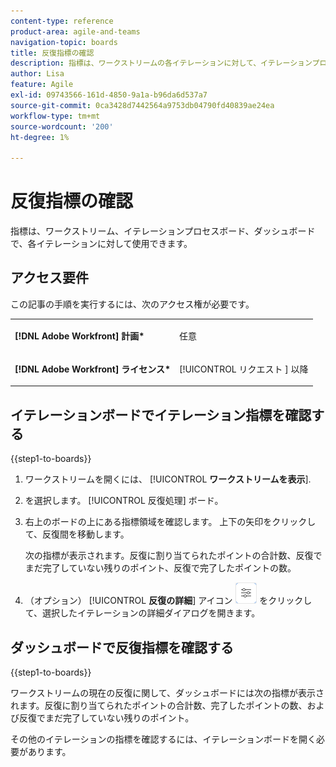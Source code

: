 ```yaml
---
content-type: reference
product-area: agile-and-teams
navigation-topic: boards
title: 反復指標の確認
description: 指標は、ワークストリームの各イテレーションに対して、イテレーションプロセスボードで使用できます。
author: Lisa
feature: Agile
exl-id: 09743566-161d-4850-9a1a-b96da6d537a7
source-git-commit: 0ca3428d7442564a9753db04790fd40839ae24ea
workflow-type: tm+mt
source-wordcount: '200'
ht-degree: 1%

---
```


# 反復指標の確認

指標は、ワークストリーム、イテレーションプロセスボード、ダッシュボードで、各イテレーションに対して使用できます。

## アクセス要件

この記事の手順を実行するには、次のアクセス権が必要です。

<table style="table-layout:auto"> 
 <col> 
 </col> 
 <col> 
 </col> 
 <tbody> 
  <tr> 
   <td role="rowheader"><strong>[!DNL Adobe Workfront] 計画*</strong></td> 
   <td> <p>任意</p> </td> 
  </tr> 
  <tr> 
   <td role="rowheader"><strong>[!DNL Adobe Workfront] ライセンス*</strong></td> 
   <td> <p>[!UICONTROL リクエスト ] 以降</p> </td> 
  </tr> 
 </tbody> 
</table>

## イテレーションボードでイテレーション指標を確認する

{{step1-to-boards}}

1. ワークストリームを開くには、 [!UICONTROL **ワークストリームを表示**].
1. を選択します。 [!UICONTROL 反復処理] ボード。
1. 右上のボードの上にある指標領域を確認します。 上下の矢印をクリックして、反復間を移動します。

   次の指標が表示されます。反復に割り当てられたポイントの合計数、反復でまだ完了していない残りのポイント、反復で完了したポイントの数。

1. （オプション） [!UICONTROL **反復の詳細**] アイコン ![反復の詳細](assets/iteration-details-button.png) をクリックして、選択したイテレーションの詳細ダイアログを開きます。

## ダッシュボードで反復指標を確認する

{{step1-to-boards}}

ワークストリームの現在の反復に関して、ダッシュボードには次の指標が表示されます。反復に割り当てられたポイントの合計数、完了したポイントの数、および反復でまだ完了していない残りのポイント。

その他のイテレーションの指標を確認するには、イテレーションボードを開く必要があります。
